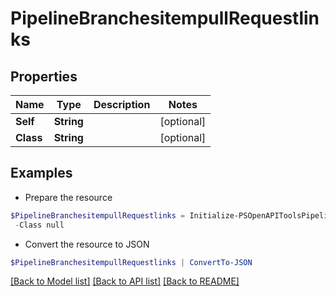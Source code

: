 # PipelineBranchesitempullRequestlinks
## Properties

Name | Type | Description | Notes
------------ | ------------- | ------------- | -------------
**Self** | **String** |  | [optional] 
**Class** | **String** |  | [optional] 

## Examples

- Prepare the resource
```powershell
$PipelineBranchesitempullRequestlinks = Initialize-PSOpenAPIToolsPipelineBranchesitempullRequestlinks  -Self null `
 -Class null
```

- Convert the resource to JSON
```powershell
$PipelineBranchesitempullRequestlinks | ConvertTo-JSON
```

[[Back to Model list]](../README.md#documentation-for-models) [[Back to API list]](../README.md#documentation-for-api-endpoints) [[Back to README]](../README.md)

